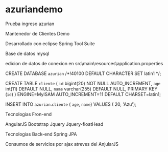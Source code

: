 # azuriandemo
Prueba ingreso azurian

Mantenedor de Clientes Demo

Desarrollado con eclipse Spring Tool Suite

Base de datos mysql

edicion de datos de conexion en src\main\resources\application.properties

CREATE DATABASE `azurian` /*!40100 DEFAULT CHARACTER SET latin1 */;

CREATE TABLE `cliente` (
  `id` bigint(20) NOT NULL AUTO_INCREMENT,
  `age` int(11) DEFAULT NULL,
  `name` varchar(255) DEFAULT NULL,
  PRIMARY KEY (`id`)
) ENGINE=MyISAM AUTO_INCREMENT=11 DEFAULT CHARSET=latin1;

INSERT INTO `azurian`.`cliente` ( `age`, `name`) VALUES ( 20, 'Azu');

Tecnologias Fron-end

AngularJS
Bootstrap
Jquery
Jquery-floatHead


Tecnologias Back-end
Spring
JPA

Consumos de servicios por ajax atreves del AnjularJS

